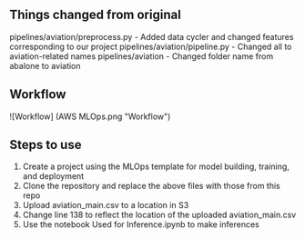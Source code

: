 ## Things changed from original
pipelines/aviation/preprocess.py - Added data cycler and changed features corresponding to our project
pipelines/aviation/pipeline.py - Changed all to aviation-related names
pipelines/aviation - Changed folder name from abalone to aviation

## Workflow
![Workflow] (AWS MLOps.png "Workflow")

## Steps to use
1. Create a project using the MLOps template for model building, training, and deployment
2. Clone the repository and replace the above files with those from this repo
3. Upload aviation_main.csv to a location in S3
4. Change line 138 to reflect the location of the uploaded aviation_main.csv
5. Use the notebook Used for Inference.ipynb to make inferences

